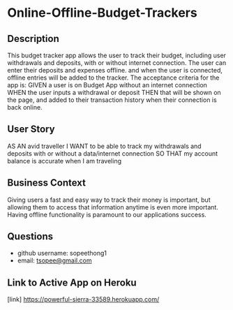 # Online-Offline-Budget-Trackers

## Description
This budget tracker app allows the user to track their budget, including user withdrawals and deposits, with or without internet connection. 
The user can enter their deposits and expenses offline. and when the user is connected, offline entries will be added to the tracker. The acceptance criteria for the app is: GIVEN a user is on Budget App without an internet connection WHEN the user inputs a withdrawal or deposit THEN that will be shown on the page, and added to their transaction history when their connection is back online.

## User Story
AS AN avid traveller I WANT to be able to track my withdrawals and deposits with or without a data/internet connection SO THAT my account balance is accurate when I am traveling

## Business Context
Giving users a fast and easy way to track their money is important, but allowing them to access that information anytime is even more important. Having offline functionality is paramount to our applications success.

## Questions
* github username: sopeethong1
* email: tsopee@gmail.com

## Link to Active App on Heroku
[link] https://powerful-sierra-33589.herokuapp.com/



